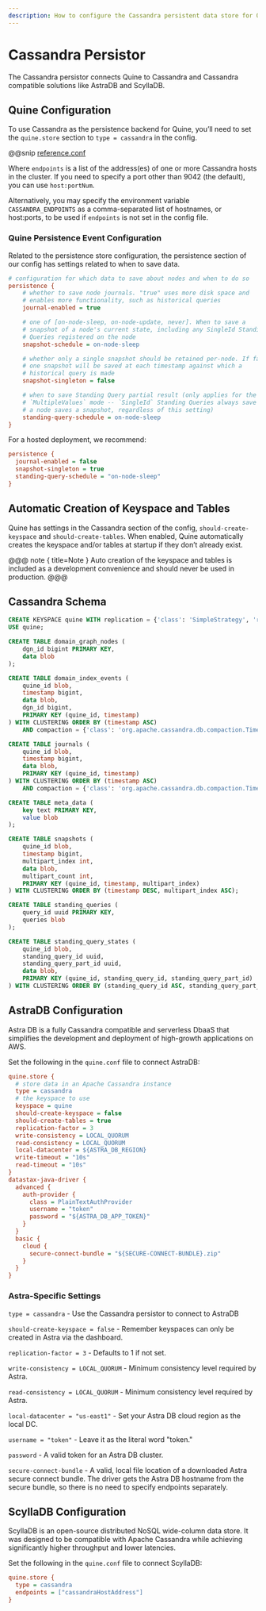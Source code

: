 ```yaml
---
description: How to configure the Cassandra persistent data store for Quine
---
```

# Cassandra Persistor

The Cassandra persistor connects Quine to Cassandra and Cassandra compatible solutions like AstraDB and ScyllaDB.

## Quine Configuration

To use Cassandra as the persistence backend for Quine, you’ll need to set the `quine.store` section to `type = cassandra` in the config.

@@snip [reference.conf]($quine$/src/test/resources/documented_cassandra_config.conf)

Where `endpoints` is a list of the address(es) of one or more Cassandra hosts in the cluster. If you need to specify a port other than 9042 (the default), you can use `host:portNum`.

Alternatively, you may specify the environment variable `CASSANDRA_ENDPOINTS` as a comma-separated list of hostnames, or host:ports, to be used if `endpoints` is not set in the config file.

### Quine Persistence Event Configuration

Related to the persistence store configuration, the persistence section of our config has settings related to when to save data.

``` ini
# configuration for which data to save about nodes and when to do so
persistence {
    # whether to save node journals. "true" uses more disk space and
    # enables more functionality, such as historical queries
    journal-enabled = true

    # one of [on-node-sleep, on-node-update, never]. When to save a
    # snapshot of a node's current state, including any SingleId Standing
    # Queries registered on the node
    snapshot-schedule = on-node-sleep

    # whether only a single snapshot should be retained per-node. If false,
    # one snapshot will be saved at each timestamp against which a
    # historical query is made
    snapshot-singleton = false

    # when to save Standing Query partial result (only applies for the
    # `MultipleValues` mode -- `SingleId` Standing Queries always save when
    # a node saves a snapshot, regardless of this setting)
    standing-query-schedule = on-node-sleep
}
```

For a hosted deployment, we recommend:

``` ini
persistence {
  journal-enabled = false
  snapshot-singleton = true
  standing-query-schedule = "on-node-sleep"
}
```

## Automatic Creation of Keyspace and Tables

Quine has settings in the Cassandra section of the config, `should-create-keyspace` and `should-create-tables`. When enabled, Quine automatically creates the keyspace and/or tables at startup if they don’t already exist.

@@@ note { title=Note }
Auto creation of the keyspace and tables is included as a development convenience and should never be used in production.
@@@

## Cassandra Schema

``` sql
CREATE KEYSPACE quine WITH replication = {'class': 'SimpleStrategy', 'replication_factor': '1'};
USE quine;

CREATE TABLE domain_graph_nodes (
    dgn_id bigint PRIMARY KEY,
    data blob
);

CREATE TABLE domain_index_events (
    quine_id blob,
    timestamp bigint,
    data blob,
    dgn_id bigint,
    PRIMARY KEY (quine_id, timestamp)
) WITH CLUSTERING ORDER BY (timestamp ASC)
    AND compaction = {'class': 'org.apache.cassandra.db.compaction.TimeWindowCompactionStrategy'};

CREATE TABLE journals (
    quine_id blob,
    timestamp bigint,
    data blob,
    PRIMARY KEY (quine_id, timestamp)
) WITH CLUSTERING ORDER BY (timestamp ASC)
    AND compaction = {'class': 'org.apache.cassandra.db.compaction.TimeWindowCompactionStrategy'};

CREATE TABLE meta_data (
    key text PRIMARY KEY,
    value blob
);

CREATE TABLE snapshots (
    quine_id blob,
    timestamp bigint,
    multipart_index int,
    data blob,
    multipart_count int,
    PRIMARY KEY (quine_id, timestamp, multipart_index)
) WITH CLUSTERING ORDER BY (timestamp DESC, multipart_index ASC);

CREATE TABLE standing_queries (
    query_id uuid PRIMARY KEY,
    queries blob
);

CREATE TABLE standing_query_states (
    quine_id blob,
    standing_query_id uuid,
    standing_query_part_id uuid,
    data blob,
    PRIMARY KEY (quine_id, standing_query_id, standing_query_part_id)
) WITH CLUSTERING ORDER BY (standing_query_id ASC, standing_query_part_id ASC);
```

## AstraDB Configuration

Astra DB is a fully Cassandra compatible and serverless DbaaS that simplifies the development and deployment of high-growth applications on AWS.

Set the following in the `quine.conf` file to connect AstraDB:

``` ini
quine.store {
  # store data in an Apache Cassandra instance
  type = cassandra
  # the keyspace to use
  keyspace = quine
  should-create-keyspace = false
  should-create-tables = true
  replication-factor = 3
  write-consistency = LOCAL_QUORUM
  read-consistency = LOCAL_QUORUM
  local-datacenter = ${ASTRA_DB_REGION}
  write-timeout = "10s"
  read-timeout = "10s"
}
datastax-java-driver {
  advanced {
    auth-provider {
      class = PlainTextAuthProvider
      username = "token"
      password = "${ASTRA_DB_APP_TOKEN}"
    }
  }
  basic {
    cloud {
      secure-connect-bundle = "${SECURE-CONNECT-BUNDLE}.zip"
    }
  }
}
```

### Astra-Specific Settings

`type = cassandra` - Use the Cassandra persistor to connect to AstraDB

`should-create-keyspace = false` - Remember keyspaces can only be created in Astra via the dashboard.

`replication-factor = 3` - Defaults to 1 if not set.

`write-consistency = LOCAL_QUORUM` - Minimum consistency level required by Astra.

`read-consistency = LOCAL_QUORUM` - Minimum consistency level required by Astra.

`local-datacenter = "us-east1"` - Set your Astra DB cloud region as the local DC.

`username = "token"` - Leave it as the literal word "token."

`password` - A valid token for an Astra DB cluster.

`secure-connect-bundle` - A valid, local file location of a downloaded Astra secure connect bundle. The driver gets the Astra DB hostname from the secure bundle, so there is no need to specify endpoints separately.

## ScyllaDB Configuration

ScyllaDB is an open-source distributed NoSQL wide-column data store. It was designed to be compatible with Apache Cassandra while achieving significantly higher throughput and lower latencies.

Set the following in the `quine.conf` file to connect ScyllaDB:

``` ini
quine.store {
  type = cassandra
  endpoints = ["cassandraHostAddress"]
}
```
